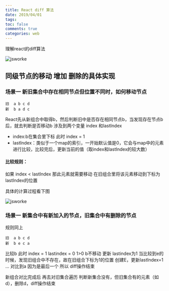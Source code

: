 ```yaml
---
title: React diff 算法
date: 2019/04/01
tags: 
toc: false
comments: true
categories: web
---
```


理解react的diff算法

<!-- more -->

![jsworke](/images/passive/diff.png)

## 同级节点的移动 增加 删除的具体实现


### 场景一 新旧集合中存在相同节点但位置不同时，如何移动节点

```
旧  a b c d
新  b a d c
```

React先从新组合中取得b，然后判断旧中是否存在相同节点b，当发现存在节点b后，就去判断是否移动b
涉及到两个变量 index 和lastIndex

* index:b在集合里下标 此时 index = 1
* lastIndex：类似于一个map的索引，一开始默认值是0，它会与map中的元素进行比较，比较完后，更新当前的值（取index和lastIndex的较大数）

#### 比较规则：
如果 index < lastIndex 那此元素就需要移动
在旧组合里将该元素移动到下标为lastIndex的位置

具体的计算过程看下图

![jsworke](/images/passive/diff2.jpeg)

### 场景一 新集合中有新加入的节点，旧集合中有删除的节点
规则同上


```
旧  a b c d
新  b e c a
```
比较b 此时 index = 1 lastindex = 0  1>0 b不移动 更新 lastindex为1
当比较到e的时候，发现旧组合中不存在，故在旧组合下标为1的位置 创建E，更新lastIndex=1
...
对比到a 因为是最后一个 所以 diff操作结束

新组合对比完成后 再去对旧集合遍历 判断新集合没有，但旧集合有的元素（如d），删除d，diff操作结束





